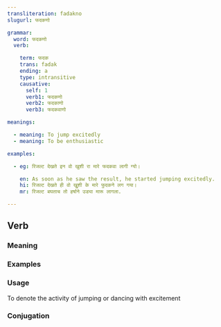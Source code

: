 ```yaml
---
transliteration: fadakno
slugurl: फदकणो

grammar: 
  word: फदकणो
  verb:

    term: फदक
    trans: fadak
    ending: a
    type: intransitive
    causative: 
      self: 1
      verb1: फदकणो
      verb2: फदकाणो
      verb3: फदकवाणो

meanings:

  - meaning: To jump excitedly
  - meaning: To be enthusiastic

examples: 

  - eg: रिजल्ट देखते इन वो खुशी रा मारे फदकवा लागी ग्यो।

    en: As soon as he saw the result, he started jumping excitedly.
    hi: रिजल्ट देखते ही वो खुुशी के मारे फुदकने लग गया।
    mr: रिजल्ट बघताच तो हर्षाने उड्या मारू लागला.

---
```


## Verb

### Meaning

<meaning :meanings="meanings" ></meaning>

### Examples

<eg :eg="examples" ></eg>

### Usage 

To denote the activity of jumping or dancing with excitement

### Conjugation

<verb-conj :grammar="grammar"></verb-conj>
